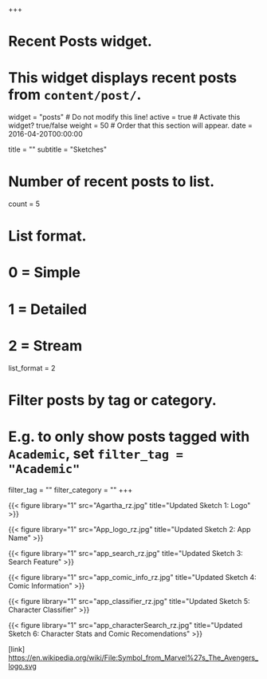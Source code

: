 +++
# Recent Posts widget.
# This widget displays recent posts from `content/post/`.
widget = "posts"  # Do not modify this line!
active = true  # Activate this widget? true/false
weight = 50  # Order that this section will appear.
date = 2016-04-20T00:00:00

title = ""
subtitle = "Sketches"

# Number of recent posts to list.
count = 5

# List format.
#   0 = Simple
#   1 = Detailed
#   2 = Stream
list_format = 2

# Filter posts by tag or category.
#  E.g. to only show posts tagged with `Academic`, set `filter_tag = "Academic"`
filter_tag = ""
filter_category = ""
+++

{{< figure library="1" src="Agartha_rz.jpg" title="Updated Sketch 1: Logo" >}}

{{< figure library="1" src="App_logo_rz.jpg" title="Updated Sketch 2: App Name" >}}

{{< figure library="1" src="app_search_rz.jpg" title="Updated Sketch 3: Search Feature" >}}

{{< figure library="1" src="app_comic_info_rz.jpg" title="Updated Sketch 4: Comic Information" >}}

{{< figure library="1" src="app_classifier_rz.jpg" title="Updated Sketch 5: Character Classifier" >}}

{{< figure library="1" src="app_characterSearch_rz.jpg" title="Updated Sketch 6: Character Stats and Comic Recomendations" >}}

[link] https://en.wikipedia.org/wiki/File:Symbol_from_Marvel%27s_The_Avengers_logo.svg
